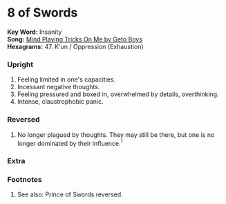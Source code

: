 # 8 of Swords

**Key Word:** Insanity  
**Song:** [Mind Playing Tricks On Me by Geto Boys](https://www.youtube.com/watch?v=IJtHdkyo0hc)  
**Hexagrams:** 47. K'un / Oppression (Exhaustion)




### Upright

1) Feeling limited in one's capacities.
2) Incessant negative thoughts.
3) Feeling pressured and boxed in, overwhelmed by details, overthinking.
4) Intense, claustrophobic panic.



### Reversed

1) No longer plagued by thoughts. They may still be there, but one is no longer dominated by their influence.<sup>1</sup>



### Extra





### Footnotes

1. See also: Prince of Swords reversed.


